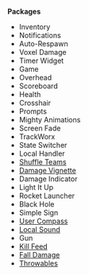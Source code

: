 **Packages**

* Inventory
* Notifications
* Auto-Respawn
* Voxel Damage
* Timer Widget
* Game
* Overhead
* Scoreboard
* Health
* Crosshair
* Prompts
* Mighty Animations
* Screen Fade
* TrackWorx
* State Switcher
* Local Handler
* [Shuffle Teams](../../packages/shuffle-teams/)
* [Damage Vignette](../../packages/damage-vignette/)
* Damage Indicator
* Light It Up
* Rocket Launcher
* Black Hole
* Simple Sign
* [User Compass](../../packages/user-compass/)
* [Local Sound](../../packages/local-sound/)
* Gun
* [Kill Feed](../../packages/kill-feed/)
* [Fall Damage](../../packages/fall-damage/)
* [Throwables](../../packages/throwables/)